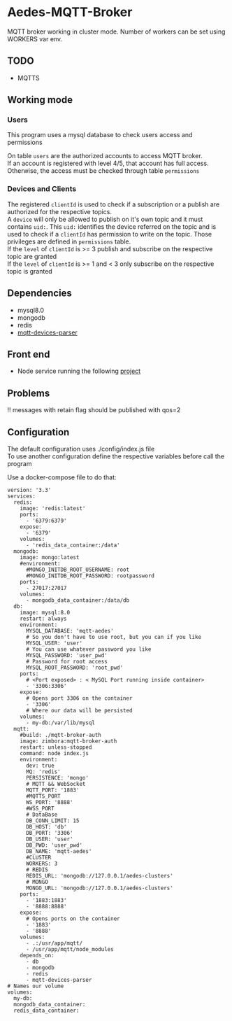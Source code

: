 
# Aedes-MQTT-Broker

MQTT broker working in cluster mode. Number of workers can be set using WORKERS var env.

## TODO
- MQTTS

## Working mode

### Users
This program uses a mysql database to check users access and permissions

On table `users` are the authorized accounts to access MQTT broker.\
If an account is registered with level 4/5, that account has full access.\
Otherwise, the access must be checked through table `permissions`

### Devices and Clients
The registered `clientId` is used to check if a subscription or a publish are authorized for the respective topics.\
A `device` will only be allowed to publish on it's own topic and it must contains `uid:`.
This `uid:` identifies the device referred on the topic and is used to check if a
`clientId` has permission to write on the topic. Those privileges are defined in `permissions` table.\
If the `level` of `clientId` is >= 3 publish and subscribe on the respective topic are granted\
If the `level` of `clientId` is >= 1 and < 3 only subscribe on the respective topic is granted

## Dependencies

- mysql8.0
- mongodb
- redis
- [mqtt-devices-parser](https://github.com/zimbora/mgmt-iot-web/blob/master/mysql/schema.mwb)

## Front end
- Node service running the following [project](https://github.com/zimbora/mgmt-iot-web)

## Problems
!! messages with retain flag should be published with qos=2

## Configuration

The default configuration uses ./config/index.js file\
To use another configuration define the respective variables before call the program

Use a docker-compose file to do that:
```
version: '3.3'
services:
  redis:
    image: 'redis:latest'
    ports:
      - '6379:6379'
    expose:
      - '6379'
    volumes:
      - 'redis_data_container:/data'
  mongodb:
    image: mongo:latest
    #environment:
      #MONGO_INITDB_ROOT_USERNAME: root
      #MONGO_INITDB_ROOT_PASSWORD: rootpassword
    ports:
      - 27017:27017
    volumes:
      - mongodb_data_container:/data/db
  db:
    image: mysql:8.0
    restart: always
    environment:
      MYSQL_DATABASE: 'mqtt-aedes'
      # So you don't have to use root, but you can if you like
      MYSQL_USER: 'user'
      # You can use whatever password you like
      MYSQL_PASSWORD: 'user_pwd'
      # Password for root access
      MYSQL_ROOT_PASSWORD: 'root_pwd'
    ports:
      # <Port exposed> : < MySQL Port running inside container>
      - '3306:3306'
    expose:
      # Opens port 3306 on the container
      - '3306'
      # Where our data will be persisted
    volumes:
      - my-db:/var/lib/mysql
  mqtt:
    #build: ./mqtt-broker-auth
    image: zimbora:mqtt-broker-auth
    restart: unless-stopped
    command: node index.js
    environment:
      dev: true
      MQ: 'redis'
      PERSISTENCE: 'mongo'
      # MQTT && WebSocket
      MQTT_PORT: '1883'
      #MQTTS_PORT
      WS_PORT: '8888'
      #WSS_PORT
      # DataBase
      DB_CONN_LIMIT: 15
      DB_HOST: 'db'
      DB_PORT: '3306'
      DB_USER: 'user'
      DB_PWD: 'user_pwd'
      DB_NAME: 'mqtt-aedes'
      #CLUSTER
      WORKERS: 3
      # REDIS
      REDIS_URL: 'mongodb://127.0.0.1/aedes-clusters'
      # MONGO
      MONGO_URL: 'mongodb://127.0.0.1/aedes-clusters'
    ports:
      - '1883:1883'
      - '8888:8888'
    expose:
      # Opens ports on the container
      - '1883'
      - '8888'
    volumes:
      - .:/usr/app/mqtt/
      - /usr/app/mqtt/node_modules
    depends_on:
      - db
      - mongodb
      - redis
      - mqtt-devices-parser
# Names our volume
volumes:
  my-db:
  mongodb_data_container:
  redis_data_container:

```
